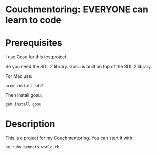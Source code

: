 Couchmentoring: EVERYONE can learn to code
================

# Prerequisites

I use Gosu for this testproject.

So you need the SDL 2 library. Gosu is built on top of the SDL 2 library.

For Mac use:
```
brew install sdl2
```

Then install gosu:
```
gem install gosu
```

# Description

This is a project for my Couchmentoring.
You can start it with:
```
be ruby bennets_world.rb
```
